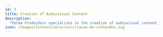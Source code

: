 ```yaml
---
id: 3
title: Creation of Audiovisual Content
description:
  "Palma Produçõess specializes in the creation of audiovisual content, combining video production and graphic design skills. We create SEO-oriented content and optimize posts to improve traffic and conversions."
icon: /images/content/servicos/criacao-de-conteudos.svg
---
```

